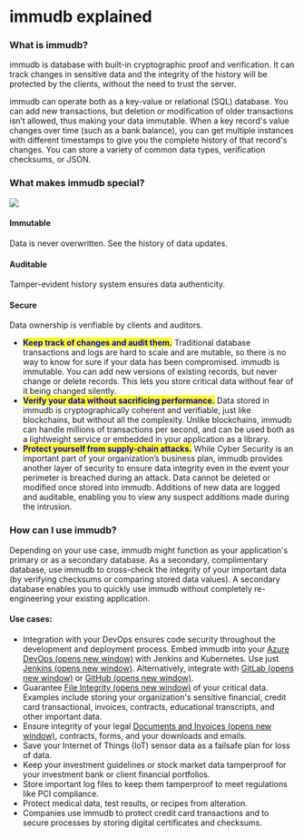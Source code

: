 # immudb explained

### What is immudb? <a href="#what-is-immudb" id="what-is-immudb"></a>

immudb is database with built-in cryptographic proof and verification. It can track changes in sensitive data and the integrity of the history will be protected by the clients, without the need to trust the server.

immudb can operate both as a key-value or relational (SQL) database. You can add new transactions, but deletion or modification of older transactions isn’t allowed, thus making your data immutable. When a key record's value changes over time (such as a bank balance), you can get multiple instances with different timestamps to give you the complete history of that record's changes. You can store a variety of common data types, verification checksums, or JSON.

### What makes immudb special? <a href="#what-makes-immudb-special" id="what-makes-immudb-special"></a>

![](.gitbook/assets/immudb-special.png)

#### Immutable

Data is never overwritten. See the history of data updates.

#### Auditable

Tamper-evident history system ensures data authenticity.

#### Secure

Data ownership is verifiable by clients and auditors.

* <mark style="color:blue;">**Keep track of changes and audit them.**</mark> Traditional database transactions and logs are hard to scale and are mutable, so there is no way to know for sure if your data has been compromised. immudb is immutable. You can add new versions of existing records, but never change or delete records. This lets you store critical data without fear of it being changed silently.
* <mark style="color:blue;">**Verify your data without sacrificing performance.**</mark> Data stored in immudb is cryptographically coherent and verifiable, just like blockchains, but without all the complexity. Unlike blockchains, immudb can handle millions of transactions per second, and can be used both as a lightweight service or embedded in your application as a library.
* <mark style="color:blue;">**Protect yourself from supply-chain attacks.**</mark> While Cyber Security is an important part of your organization’s business plan, immudb provides another layer of security to ensure data integrity even in the event your perimeter is breached during an attack. Data cannot be deleted or modified once stored into immudb. Additions of new data are logged and auditable, enabling you to view any suspect additions made during the intrusion.

### How can I use immudb? <a href="#how-can-i-use-immudb" id="how-can-i-use-immudb"></a>

Depending on your use case, immudb might function as your application's primary or as a secondary database. As a secondary, complimentary database, use immudb to cross-check the integrity of your important data (by verifying checksums or comparing stored data values). A secondary database enables you to quickly use immudb without completely re-engineering your existing application.

#### Use cases: <a href="#use-cases" id="use-cases"></a>

* Integration with your DevOps ensures code security throughout the development and deployment process. Embed immudb into your [Azure DevOps (opens new window)](https://codenotary.io/blog/securing-your-azure-devops-ecosystem-jenkins-and-kubernetes-aks/) with Jenkins and Kubernetes. Use just [Jenkins (opens new window)](https://codenotary.io/blog/jenkins-build-deployment-pipeline-a-how-to-for-ensuring-integrity/). Alternatively, integrate with [GitLab (opens new window)](https://codenotary.io/blog/fully-trusted-gitlab-pipeline/) or [GitHub (opens new window)](https://codenotary.io/blog/use-github-actions-for-validated-builds/).
* Guarantee [File Integrity (opens new window)](https://codenotary.io/blog/file-integrity-monitoring-change-management/) of your critical data. Examples include storing your organization's sensitive financial, credit card transactional, invoices, contracts, educational transcripts, and other important data.
* Ensure integrity of your legal [Documents and Invoices (opens new window)](https://codenotary.io/blog/immutably-store-or-guarantee-the-immutability-of-documents-and-invoices-for-compliance-reasons/), contracts, forms, and your downloads and emails.
* Save your Internet of Things (IoT) sensor data as a failsafe plan for loss of data.
* Keep your investment guidelines or stock market data tamperproof for your investment bank or client financial portfolios.
* Store important log files to keep them tamperproof to meet regulations like PCI compliance.
* Protect medical data, test results, or recipes from alteration.
* Companies use immudb to protect credit card transactions and to secure processes by storing digital certificates and checksums.
